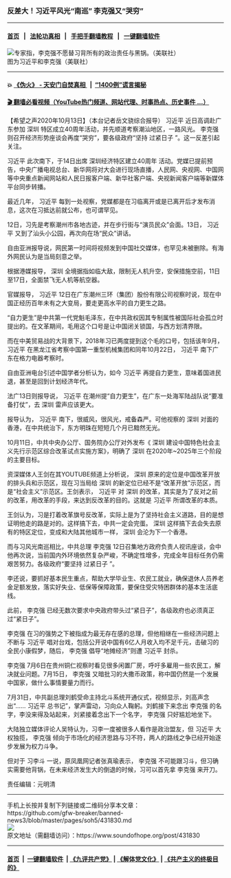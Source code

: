 ### 反差大！习近平风光“南巡” 李克强又“哭穷”
------------------------

#### [首页](https://github.com/gfw-breaker/banned-news3/blob/master/README.md) &nbsp;&nbsp;|&nbsp;&nbsp; [法轮功真相](https://github.com/begood0513/basic/blob/master/README.md)  &nbsp;&nbsp;|&nbsp;&nbsp; [手把手翻墙教程](https://github.com/gfw-breaker/guides/wiki)  &nbsp;&nbsp;|&nbsp;&nbsp; [一键翻墙软件](https://github.com/gfw-breaker/nogfw/blob/master/README.md)  



<div><img alt="专家指，李克强不愿替习背所有的政治责任与黑锅。（美联社）" src="https://img.soundofhope.org/2020-08/89-1597052190185.jpg"/>
<br/><figcaption class="caption">
 图为习近平和李克强（美联社）
</figcaption></div><hr/>

#### 💥 [《伪火》 - 天安门自焚真相 ](http://158.247.195.190:10000/videos/blog/weihuo.html)&nbsp; |&nbsp; [“1400例”谎言揭秘  ](http://158.247.195.190:10000/videos/blog/jiexi1400.html)

#### [ 🎬  翻墙必看视频（YouTube热门频道、网站代理、时事热点、历史事件 ...）](https://github.com/gfw-breaker/links/blob/master/banned.md)

<div><div class="Content__Wrapper sc-1bvya0-0 grZQxZ">
 <p class="meta-top">
  <span class="meta">
   【希望之声2020年10月13日】（本台记者岳文骁综合报导）
  </span>
  <ok href="/term/1063">
   习近平
  </ok>
  近日高调赴广东参加
  <ok href="/term/1007">
   深圳
  </ok>
  特区成立40周年活动，并先顺道考察潮汕地区，一路风光。
  <ok href="/term/1429">
   李克强
  </ok>
  则召开经济形势座谈会再度“哭穷”，要各级政府“坚持
  <ok href="/term/127244">
   过紧日子
  </ok>
  ”。这一反差引起关注。
 </p>
 <p>
  <ok href="/term/1063">
   习近平
  </ok>
  此次南下，于14日出席
  <ok href="/term/397090">
   深圳经济特区建立40周年
  </ok>
  活动。党媒已提前预告，中央广播电视总台、新华网将对大会进行现场直播，人民网、央视网、中国网等中央重点新闻网站和人民日报客户端、新华社客户端、央视新闻客户端等新媒体平台同步转播。
 </p>
 <div class="AD_Embed__Wrap-sc-1xslmin-0 igMuqX module desktop">
  <div>
  </div>
 </div>
 <p>
  最近几年，
  <ok href="/term/1063">
   习近平
  </ok>
  每到一处视察，党媒都是在习临离开或是已离开后才发布消息，这次在习抵达前就公布，也可谓罕见。
 </p>
 <p>
  12日，习先是考察潮州市各地古迹，并在步行街与“演员民众”会面。13日，
  <ok href="/term/1063">
   习近平
  </ok>
  又到了汕头小公园，再次向在场“民众”讲话。
 </p>
 <p>
  自由亚洲报导说，网民第一时间将视频发到中国社交媒体，也罕见未被删除。有海外网民认为是当局刻意之举。
 </p>
 <p>
  根据港媒报导，
  <ok href="/term/1007">
   深圳
  </ok>
  全境据指如临大敌，限制无人机升空，安保措施空前，11日至17日，全面禁飞无人机等航空器。
 </p>
 <p>
  官媒报导，
  <ok href="/term/1063">
   习近平
  </ok>
  12日在广东潮州三环（集团）股份有限公司视察时说，现在中国正经历百年未有之大变局，要走更高水平的自力更生之路。
 </p>
 <p>
  “自力更生”是中共第一代党魁毛泽东，在中共政权因其专制属性被国际社会孤立时提出的。在文革期间，毛用这个口号是让中国闭关锁国，与西方划清界限。
 </p>
 <p>
  而在中美贸易战的大背景下，2018年习已两度提到这个毛的口号，包括该年9月，
  <ok href="/term/1063">
   习近平
  </ok>
  在黑龙江省考察中国第一重型机械集团和同年10月22日，
  <ok href="/term/1063">
   习近平
  </ok>
  南下广东在格力电器考察时。
 </p>
 <p>
  自由亚洲电台引述中国学者分析认为，如今
  <ok href="/term/1063">
   习近平
  </ok>
  再提自力更生，意味着国进民退，甚至是回到计划经济年代。
 </p>
 <p>
  法广13日则报导说，
  <ok href="/term/1063">
   习近平
  </ok>
  在潮州提“自力更生”，在广东一处海军陆战队说“要准备打仗”，去
  <ok href="/term/1007">
   深圳
  </ok>
  雷声应该更大。
 </p>
 <p>
  报导认为，
  <ok href="/term/1063">
   习近平
  </ok>
  南下，很威风，很风光，戒备森严。可他视察的
  <ok href="/term/1007">
   深圳
  </ok>
  对面的香港，在中共统治下，东方明珠在短短几个月已黯然无光。
 </p>
 <p>
  10月11日，中共中央办公厅、国务院办公厅对外发布《
  <ok href="/term/1007">
   深圳
  </ok>
  建设中国特色社会主义先行示范区综合改革试点实施方案》，明确了
  <ok href="/term/1007">
   深圳
  </ok>
  在2020年~2025年三个阶段的主要目标。
 </p>
 <p>
  资深媒体人王剑在其YOUTUBE频道上分析说，
  <ok href="/term/1007">
   深圳
  </ok>
  原来的定位是中国改革开放的排头兵和示范区，现在习当局给
  <ok href="/term/1007">
   深圳
  </ok>
  的新定位已经不是“改革开放”示范区，而是“社会主义”示范区。王剑表示，
  <ok href="/term/1063">
   习近平
  </ok>
  对
  <ok href="/term/1007">
   深圳
  </ok>
  的改革，其实是为了反对之前的改革，用改革的手段，来达到反改革的目的。这就是
  <ok href="/term/1063">
   习近平
  </ok>
  所谓改革的本质。
 </p>
 <p>
  王剑认为，习是打着改革旗号反改革，实际上是为了坚持社会主义道路，目的是想证明他走的路是对的。这样搞下去，中共一定会完蛋。
  <ok href="/term/1007">
   深圳
  </ok>
  这样搞下去会失去原有的特区定位，变成和大陆其他城市一样，
  <ok href="/term/1007">
   深圳
  </ok>
  会沦为下一个香港。
 </p>
 <p>
  而与习风光南巡相比，中共总理
  <ok href="/term/1429">
   李克强
  </ok>
  12日召集地方政府负责人视讯座谈，会中他再次说，当前国内外环境依然复杂严峻，不确定性增多，完成全年目标任务仍需艰苦努力。各级政府“要坚持
  <ok href="/term/127244">
   过紧日子
  </ok>
  ”。
 </p>
 <div class="AD_Embed__Wrap-sc-1xslmin-0 igMuqX module desktop">
  <div>
  </div>
 </div>
 <p>
  李还说，要抓好基本民生重点，帮助大学毕业生、农民工就业，确保退休人员养老金足额发放，落实好失业、低保等保障政策，要保住受灾特困群体的基本生活底线。
 </p>
 <p>
  此前，
  <ok href="/term/1429">
   李克强
  </ok>
  已经无数次要求中央政府带头过“紧日子”，各级政府也必须真正过“紧日子”。
 </p>
 <p>
  <ok href="/term/1429">
   李克强
  </ok>
  在习的强势之下被指成为最无存在感的总理，但他相继在一些经济问题上不断与
  <ok href="/term/1063">
   习近平
  </ok>
  唱对台戏，包括公开说中国有6亿人月收入均不足千元，击破习的全民小康假梦，随后，
  <ok href="/term/1429">
   李克强
  </ok>
  倡导“地摊经济”则遭
  <ok href="/term/1063">
   习近平
  </ok>
  封杀。
 </p>
 <p>
  <ok href="/term/1429">
   李克强
  </ok>
  7月6日在贵州铜仁视察时看见很多闲置厂房，呼吁多雇用一些农民工，解决就业问题。7月15日，
  <ok href="/term/1429">
   李克强
  </ok>
  又暗批习的大撒币政策，称中国仍然是一个发展中国家，做什么事情要量力而行。
 </p>
 <p>
  7月31日，中共副总理刘鹤受命主持北斗系统开通仪式，视频显示，刘高声念出“……
  <ok href="/term/1063">
   习近平
  </ok>
  总书记”，掌声雷动，习向众人鞠躬。刘鹤接下来念出
  <ok href="/term/1429">
   李克强
  </ok>
  的名字，李没来得及站起来，刘紧接着念出下一个名字，
  <ok href="/term/1429">
   李克强
  </ok>
  只好尴尬地坐下。
 </p>
 <p>
  大陆独立媒体评论人吴特认为，习李一度被很多人看作是政治盟友，但
  <ok href="/term/1063">
   习近平
  </ok>
  大权独揽，
  <ok href="/term/1429">
   李克强
  </ok>
  倾向于市场化的经济思路与习不符，两人的路线之争已经开始逐步发展为权力斗争。
 </p>
 <p>
  但对于
  <ok href="/term/300151">
   习李斗
  </ok>
  一说，原凤凰网记者张真瑜表示，
  <ok href="/term/1429">
   李克强
  </ok>
  不可能跟习斗，但习确实需要他背锅，在未来经济发生大的倒退的时候，习可以首先拿
  <ok href="/term/1429">
   李克强
  </ok>
  来开刀。
 </p>
 <p class="meta-btm">
  责任编辑：元明清
 </p>
</div>
</div>
<hr/>
手机上长按并复制下列链接或二维码分享本文章：<br/>
https://github.com/gfw-breaker/banned-news3/blob/master/pages/soh5/431830.md <br/>
<a href='https://github.com/gfw-breaker/banned-news3/blob/master/pages/soh5/431830.md'><img src='https://github.com/gfw-breaker/banned-news3/blob/master/pages/soh5/431830.md.png'/></a> <br/>
原文地址（需翻墙访问）：https://www.soundofhope.org/post/431830


------------------------
#### [首页](https://github.com/gfw-breaker/banned-news3/blob/master/README.md) &nbsp;|&nbsp; [一键翻墙软件](https://github.com/gfw-breaker/nogfw/blob/master/README.md) &nbsp;| [《九评共产党》](https://github.com/gfw-breaker/9ping.md/blob/master/README.md#九评之一评共产党是什么) | [《解体党文化》](https://github.com/gfw-breaker/jtdwh.md/blob/master/README.md) | [《共产主义的终极目的》](https://github.com/gfw-breaker/gczydzjmd.md/blob/master/README.md)


<img src='http://gfw-breaker.win/banned-news3/pages/soh5/431830.md' width='0px' height='0px'/>